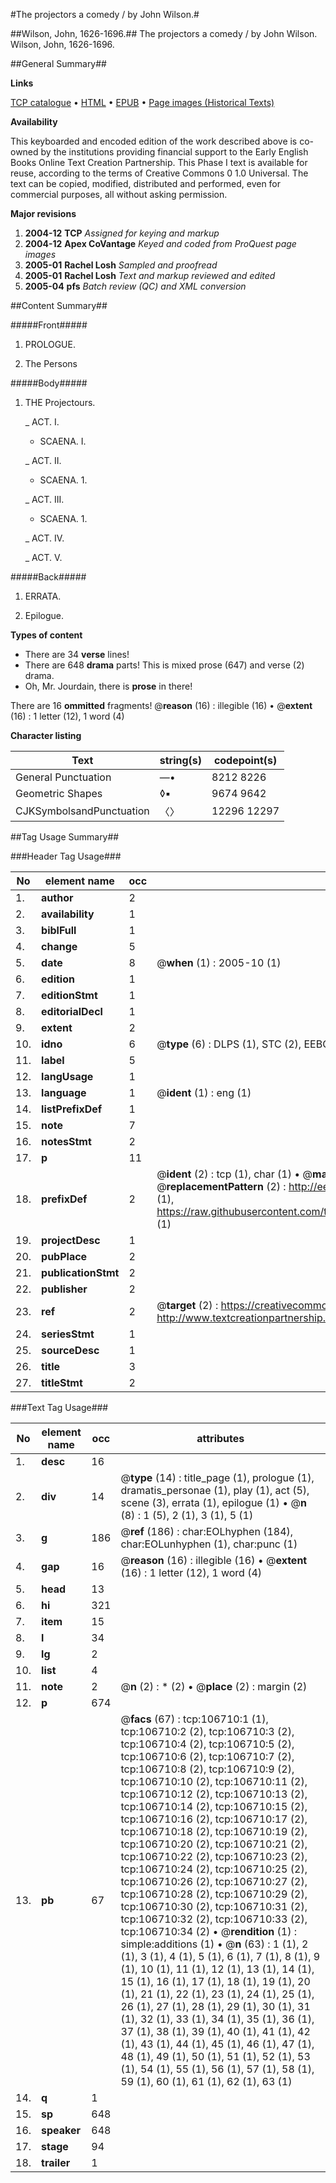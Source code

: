 #The projectors a comedy / by John Wilson.#

##Wilson, John, 1626-1696.##
The projectors a comedy / by John Wilson.
Wilson, John, 1626-1696.

##General Summary##

**Links**

[TCP catalogue](http://www.ota.ox.ac.uk/tcp/)  • 
[HTML](http://tei.it.ox.ac.uk/tcp/Texts-HTML/free/A66/A66573.html)  • 
[EPUB](http://tei.it.ox.ac.uk/tcp/Texts-EPUB/free/A66/A66573.epub) • 
[Page images (Historical Texts)](https://data.historicaltexts.jisc.ac.uk/view?pubId=eebo-17883566e&pageId=eebo-17883566e-106710-1)

**Availability**

This keyboarded and encoded edition of the
	       work described above is co-owned by the institutions
	       providing financial support to the Early English Books
	       Online Text Creation Partnership. This Phase I text is
	       available for reuse, according to the terms of Creative
	       Commons 0 1.0 Universal. The text can be copied,
	       modified, distributed and performed, even for
	       commercial purposes, all without asking permission.

**Major revisions**

1. __2004-12__ __TCP__ *Assigned for keying and markup*
1. __2004-12__ __Apex CoVantage__ *Keyed and coded from ProQuest page images*
1. __2005-01__ __Rachel Losh__ *Sampled and proofread*
1. __2005-01__ __Rachel Losh__ *Text and markup reviewed and edited*
1. __2005-04__ __pfs__ *Batch review (QC) and XML conversion*

##Content Summary##

#####Front#####

1. PROLOGUE.

1. The Persons

#####Body#####

1. THE Projectours.

    _ ACT. I.

      * SCAENA. I.

    _ ACT. II.

      * SCAENA. 1.

    _ ACT. III.

      * SCAENA. 1.

    _ ACT. IV.

    _ ACT. V.

#####Back#####

1. ERRATA.

1. Epilogue.

**Types of content**

  * There are 34 **verse** lines!
  * There are 648 **drama** parts! This is mixed prose (647) and verse (2) drama.
  * Oh, Mr. Jourdain, there is **prose** in there!

There are 16 **ommitted** fragments! 
 @__reason__ (16) : illegible (16)  •  @__extent__ (16) : 1 letter (12), 1 word (4)

**Character listing**


|Text|string(s)|codepoint(s)|
|---|---|---|
|General Punctuation|—•|8212 8226|
|Geometric Shapes|◊▪|9674 9642|
|CJKSymbolsandPunctuation|〈〉|12296 12297|

##Tag Usage Summary##

###Header Tag Usage###

|No|element name|occ|attributes|
|---|---|---|---|
|1.|__author__|2||
|2.|__availability__|1||
|3.|__biblFull__|1||
|4.|__change__|5||
|5.|__date__|8| @__when__ (1) : 2005-10 (1)|
|6.|__edition__|1||
|7.|__editionStmt__|1||
|8.|__editorialDecl__|1||
|9.|__extent__|2||
|10.|__idno__|6| @__type__ (6) : DLPS (1), STC (2), EEBO-CITATION (1), OCLC (1), VID (1)|
|11.|__label__|5||
|12.|__langUsage__|1||
|13.|__language__|1| @__ident__ (1) : eng (1)|
|14.|__listPrefixDef__|1||
|15.|__note__|7||
|16.|__notesStmt__|2||
|17.|__p__|11||
|18.|__prefixDef__|2| @__ident__ (2) : tcp (1), char (1)  •  @__matchPattern__ (2) : ([0-9\-]+):([0-9IVX]+) (1), (.+) (1)  •  @__replacementPattern__ (2) : http://eebo.chadwyck.com/downloadtiff?vid=$1&page=$2 (1), https://raw.githubusercontent.com/textcreationpartnership/Texts/master/tcpchars.xml#$1 (1)|
|19.|__projectDesc__|1||
|20.|__pubPlace__|2||
|21.|__publicationStmt__|2||
|22.|__publisher__|2||
|23.|__ref__|2| @__target__ (2) : https://creativecommons.org/publicdomain/zero/1.0/ (1), http://www.textcreationpartnership.org/docs/. (1)|
|24.|__seriesStmt__|1||
|25.|__sourceDesc__|1||
|26.|__title__|3||
|27.|__titleStmt__|2||


###Text Tag Usage###

|No|element name|occ|attributes|
|---|---|---|---|
|1.|__desc__|16||
|2.|__div__|14| @__type__ (14) : title_page (1), prologue (1), dramatis_personae (1), play (1), act (5), scene (3), errata (1), epilogue (1)  •  @__n__ (8) : 1 (5), 2 (1), 3 (1), 5 (1)|
|3.|__g__|186| @__ref__ (186) : char:EOLhyphen (184), char:EOLunhyphen (1), char:punc (1)|
|4.|__gap__|16| @__reason__ (16) : illegible (16)  •  @__extent__ (16) : 1 letter (12), 1 word (4)|
|5.|__head__|13||
|6.|__hi__|321||
|7.|__item__|15||
|8.|__l__|34||
|9.|__lg__|2||
|10.|__list__|4||
|11.|__note__|2| @__n__ (2) : * (2)  •  @__place__ (2) : margin (2)|
|12.|__p__|674||
|13.|__pb__|67| @__facs__ (67) : tcp:106710:1 (1), tcp:106710:2 (2), tcp:106710:3 (2), tcp:106710:4 (2), tcp:106710:5 (2), tcp:106710:6 (2), tcp:106710:7 (2), tcp:106710:8 (2), tcp:106710:9 (2), tcp:106710:10 (2), tcp:106710:11 (2), tcp:106710:12 (2), tcp:106710:13 (2), tcp:106710:14 (2), tcp:106710:15 (2), tcp:106710:16 (2), tcp:106710:17 (2), tcp:106710:18 (2), tcp:106710:19 (2), tcp:106710:20 (2), tcp:106710:21 (2), tcp:106710:22 (2), tcp:106710:23 (2), tcp:106710:24 (2), tcp:106710:25 (2), tcp:106710:26 (2), tcp:106710:27 (2), tcp:106710:28 (2), tcp:106710:29 (2), tcp:106710:30 (2), tcp:106710:31 (2), tcp:106710:32 (2), tcp:106710:33 (2), tcp:106710:34 (2)  •  @__rendition__ (1) : simple:additions (1)  •  @__n__ (63) : 1 (1), 2 (1), 3 (1), 4 (1), 5 (1), 6 (1), 7 (1), 8 (1), 9 (1), 10 (1), 11 (1), 12 (1), 13 (1), 14 (1), 15 (1), 16 (1), 17 (1), 18 (1), 19 (1), 20 (1), 21 (1), 22 (1), 23 (1), 24 (1), 25 (1), 26 (1), 27 (1), 28 (1), 29 (1), 30 (1), 31 (1), 32 (1), 33 (1), 34 (1), 35 (1), 36 (1), 37 (1), 38 (1), 39 (1), 40 (1), 41 (1), 42 (1), 43 (1), 44 (1), 45 (1), 46 (1), 47 (1), 48 (1), 49 (1), 50 (1), 51 (1), 52 (1), 53 (1), 54 (1), 55 (1), 56 (1), 57 (1), 58 (1), 59 (1), 60 (1), 61 (1), 62 (1), 63 (1)|
|14.|__q__|1||
|15.|__sp__|648||
|16.|__speaker__|648||
|17.|__stage__|94||
|18.|__trailer__|1||
